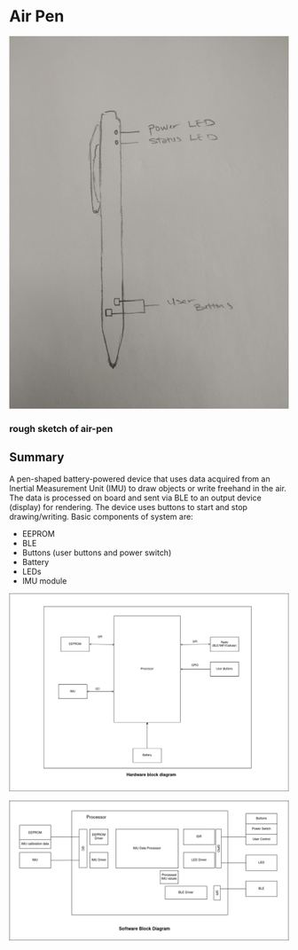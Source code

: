 # Air Pen

![alt text](https://github.com/Davidadebiyi/Making-Embedded-Systems-Course/blob/main/assignments/week-1/images/airpen.jpg)
### rough sketch of air-pen

## Summary
A pen-shaped battery-powered device that uses data acquired from an Inertial Measurement Unit (IMU) to draw objects or write freehand in the air. The data is processed on board and sent via BLE to an output device (display) for rendering. The device uses buttons to start and stop drawing/writing. 
Basic components of system are:
- EEPROM
- BLE 
- Buttons (user buttons and power switch)
- Battery
- LEDs
- IMU module 


![alt text](https://github.com/Davidadebiyi/Making-Embedded-Systems-Course/blob/main/assignments/week-1/images/hardware%20block%20diagram.drawio.png)

![alt text](https://github.com/Davidadebiyi/Making-Embedded-Systems-Course/blob/main/assignments/week-1/images/Software%20Block%20Diagram.drawio.png)